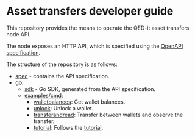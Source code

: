 # Asset transfers developer guide

This repository provides the means to operate the QED-it asset transfers node API.

The node exposes an HTTP API, which is specified using the [OpenAPI specification](https://github.com/OAI/OpenAPI-Specification).

The structure of the repository is as follows:
  - [spec](spec) - contains the API specification.
  - [go](go):
    - [sdk](go/sdk) - Go SDK, generated from the API specification.
    - [examples/cmd](go/examples/cmd):
      - [walletbalances](go/examples/cmd/walletbalances): Get wallet balances.
      - [unlock](go/examples/cmd/unlock): Unlock a wallet.
      - [transferandread](go/examples/cmd/transferandread): Transfer between wallets and observe the transfer.
      - [tutorial](go/examples/cmd/tutorial): Follows the [tutorial](https://docs.qed-it.com/docs/qed-solution-docs/en/latest/docs/tutorial.html).
